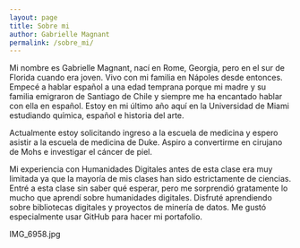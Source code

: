 ```yaml
---
layout: page
title: Sobre mi
author: Gabrielle Magnant
permalink: /sobre_mi/
---
```


Mi nombre es Gabrielle Magnant, nací en Rome, Georgia, pero en el sur de Florida cuando era joven. Vivo con mi familia en Nápoles desde entonces. Empecé a hablar español a una edad temprana porque mi madre y su familia emigraron de Santiago de Chile y siempre me ha encantado hablar con ella en español. Estoy en mi último año aquí en la Universidad de Miami estudiando química, español e historia del arte.

Actualmente estoy solicitando ingreso a la escuela de medicina y espero asistir a la escuela de medicina de Duke. Aspiro a convertirme en cirujano de Mohs e investigar el cáncer de piel.

Mi experiencia con Humanidades Digitales antes de esta clase era muy limitada ya que la mayoría de mis clases han sido estrictamente de ciencias. Entré a esta clase sin saber qué esperar, pero me sorprendió gratamente lo mucho que aprendí sobre humanidades digitales. Disfruté aprendiendo sobre bibliotecas digitales y proyectos de minería de datos. Me gustó especialmente usar GitHub para hacer mi portafolio.


IMG_6958.jpg
